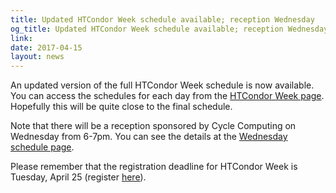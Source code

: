 ```yaml
---
title: Updated HTCondor Week schedule available; reception Wednesday
og_title: Updated HTCondor Week schedule available; reception Wednesday
link: 
date: 2017-04-15
layout: news
---
```


An updated version of the full HTCondor Week schedule is now available.  You can access the schedules for each day from the <a href="http://research.cs.wisc.edu/htcondor/HTCondorWeek2017/index.html"> HTCondor Week page</a>.  Hopefully this will be quite close to the final schedule. <p>Note that there will be a reception sponsored by Cycle Computing  on Wednesday from 6-7pm.  You can see the details at the <a href="http://research.cs.wisc.edu/htcondor/HTCondorWeek2017/wednesday.html">Wednesday schedule page</a>. <p>Please remember that the registration deadline for HTCondor Week is Tuesday, April 25 (register <a href="https://charge.wisc.edu/condor/register.aspx">here</a>). 
